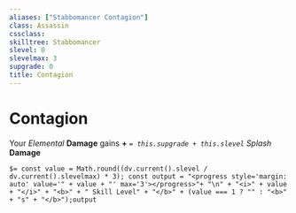 ```yaml
---
aliases: ["Stabbomancer Contagion"]
class: Assassin
cssclass: 
skilltree: Stabbomancer
slevel: 0
slevelmax: 3
supgrade: 0
title: Contagion
---
```


# Contagion
Your *Elemental* **Damage** gains **+** *`= this.supgrade + this.slevel`* *Splash* **Damage**

`$= const value = Math.round((dv.current().slevel / dv.current().slevelmax) * 3); const output = "<progress style='margin: auto' value='" + value + "' max='3'></progress>"+ "\n" + "<i>" + value + "</i>" + "<b>" + " Skill Level" + "</b>" + (value === 1 ? "" : "<b>" + "s" + "</b>");output`
